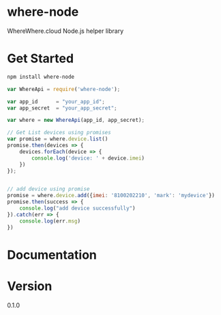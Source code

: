 # where-node
WhereWhere.cloud Node.js helper library

# Get Started
```bash
npm install where-node
```

```javascript
var WhereApi = require('where-node');

var app_id  	= "your_app_id";
var app_secret 	= "your_app_secret";

var where = new WhereApi(app_id, app_secret);

// Get List devices using promises
var promise = where.device.list()
promise.then(devices => {
	devices.forEach(device => {
		console.log('device: ' + device.imei)
	})
});


// add device using promise
promise = where.device.add({imei: '8100202210', 'mark': 'mydevice'})
promise.then(success => {
	console.log("add device successfully")
}).catch(err => {
	console.log(err.msg)
})

```

# Documentation

# Version
0.1.0

